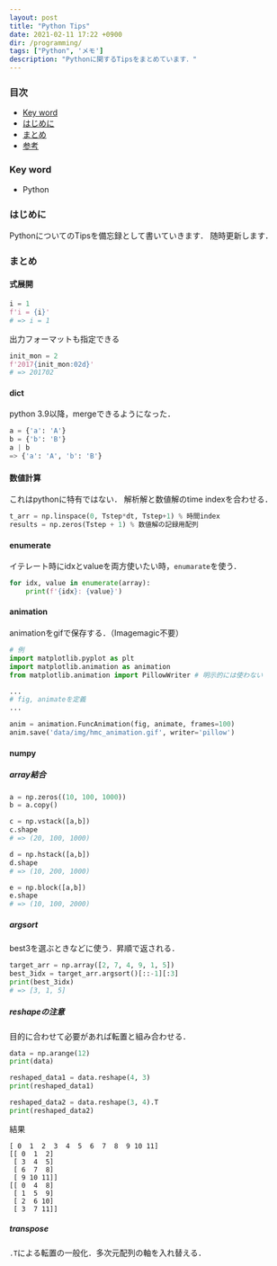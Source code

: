 ```yaml
---
layout: post
title: "Python Tips"
date: 2021-02-11 17:22 +0900
dir: /programming/
tags: ["Python", 'メモ']
description: "Pythonに関するTipsをまとめています．"
---
```


### 目次
- [Key word](#key-word)
- [はじめに](#はじめに)
- [まとめ](#まとめ)
- [参考](#参考)

### Key word
- Python

### はじめに
PythonについてのTipsを備忘録として書いていきます．
随時更新します．

### まとめ
#### 式展開
```python
i = 1
f'i = {i}'
# => i = 1
```
出力フォーマットも指定できる
```python
init_mon = 2
f'2017{init_mon:02d}'
# => 201702
```

#### dict
python 3.9以降，mergeできるようになった．
```python
a = {'a': 'A'}
b = {'b': 'B'}
a | b
=> {'a': 'A', 'b': 'B'}
```

#### 数値計算
これはpythonに特有ではない．
解析解と数値解のtime indexを合わせる．

```python
t_arr = np.linspace(0, Tstep*dt, Tstep+1) % 時間index
results = np.zeros(Tstep + 1) % 数値解の記録用配列
```

#### enumerate
イテレート時にidxとvalueを両方使いたい時，`enumarate`を使う．
```python
for idx, value in enumerate(array):
    print(f'{idx}: {value}')
```

#### animation
animationをgifで保存する．（Imagemagic不要）
```python
# 例
import matplotlib.pyplot as plt
import matplotlib.animation as animation
from matplotlib.animation import PillowWriter # 明示的には使わない

...
# fig, animateを定義
...

anim = animation.FuncAnimation(fig, animate, frames=100)
anim.save('data/img/hmc_animation.gif', writer='pillow')
```

#### numpy
##### array結合
```python
a = np.zeros((10, 100, 1000))
b = a.copy()

c = np.vstack([a,b])
c.shape
# => (20, 100, 1000)

d = np.hstack([a,b])
d.shape
# => (10, 200, 1000)

e = np.block([a,b])
e.shape
# => (10, 100, 2000)
```

##### argsort
best3を選ぶときなどに使う．昇順で返される．
```python
target_arr = np.array([2, 7, 4, 9, 1, 5])
best_3idx = target_arr.argsort()[::-1][:3]
print(best_3idx)
# => [3, 1, 5]
```

##### reshapeの注意
目的に合わせて必要があれば転置と組み合わせる．
```python
data = np.arange(12)
print(data)

reshaped_data1 = data.reshape(4, 3)
print(reshaped_data1)

reshaped_data2 = data.reshape(3, 4).T
print(reshaped_data2)
```
結果
```
[ 0  1  2  3  4  5  6  7  8  9 10 11]
[[ 0  1  2]
 [ 3  4  5]
 [ 6  7  8]
 [ 9 10 11]]
[[ 0  4  8]
 [ 1  5  9]
 [ 2  6 10]
 [ 3  7 11]]
```

##### transpose
`.T`による転置の一般化．多次元配列の軸を入れ替える．


<!-- ### 参考
### 注意 -->
